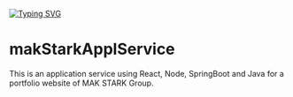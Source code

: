 [![Typing SVG](https://readme-typing-svg.herokuapp.com?font=Fira+Code&pause=1000&width=435&lines=Mak+Stark+Group+Portfolio;StudioMS+(wedding+birthday+anniversary+Fest+%26+other);ProductionMS+(concept+videos+music+vieos+%26+other+story+videos);CustoMS+(Printed+T-Shirt+%26+stickers))](https://git.io/typing-svg)
# makStarkApplService
This is an application service using React, Node, SpringBoot and Java for a portfolio website of MAK STARK Group.
